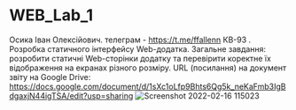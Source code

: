 # WEB_Lab_1
Осика Іван Олексійович. телеграм - https://t.me/ffallenn
КВ-93 .
Розробка статичного інтерфейсу Web-додатка.
Загальне завдання: розробити статичні Web-сторінки додатку та перевірити коректне їх відображення на екранах різного розміру.
URL (посилання) на документ звіту на Google Drive:
https://docs.google.com/document/d/1sXc1oLfp9Bhts6Qg5k_neKaFmb3IgBdgaxjN44igTSA/edit?usp=sharing
![Screenshot 2022-02-16 115023](https://github.com/eyeonee/web1/blob/bc7315812da646caeaf52b66e84398049f21d08b/scheme.png)
